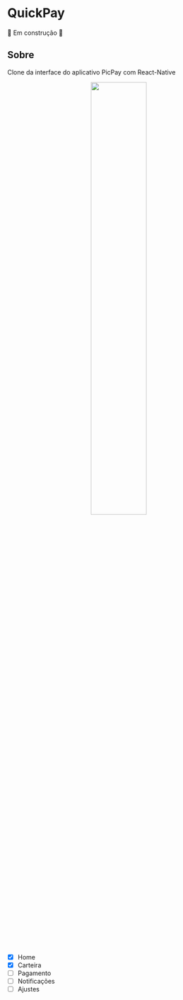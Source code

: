 <h1>QuickPay</h1>

🚧 Em construção
🚧 

## Sobre
Clone da interface do aplicativo PicPay com React-Native

<p align="center">
    <img src="https://user-images.githubusercontent.com/54605079/84619399-4ea07280-aeab-11ea-8f7c-02edd92d7f48.gif" width="50%">
</p>


- [x] Home
- [x] Carteira
- [ ] Pagamento
- [ ] Notificações
- [ ] Ajustes
